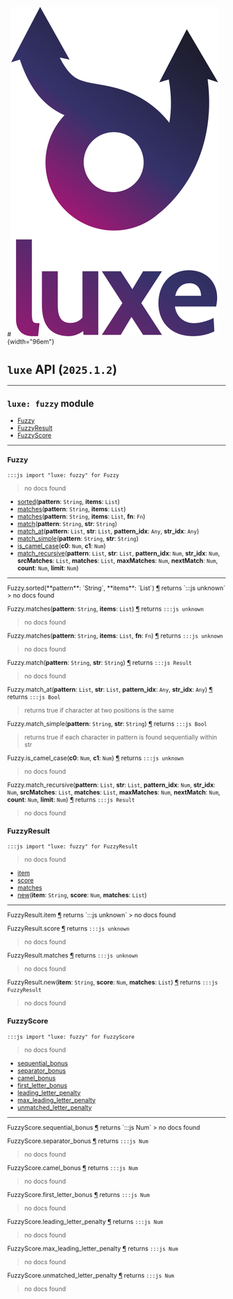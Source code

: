 #![](../../../images/luxe-dark.svg){width="96em"}

# `luxe` API (`2025.1.2`)  


---

## `luxe: fuzzy` module

- [Fuzzy](#fuzzy)   
- [FuzzyResult](#fuzzyresult)   
- [FuzzyScore](#fuzzyscore)   

---

### Fuzzy
`:::js import "luxe: fuzzy" for Fuzzy`
> no docs found

- [sorted](#Fuzzy.sorted+2)(**pattern**: `String`, **items**: `List`)
- [matches](#Fuzzy.matches+2)(**pattern**: `String`, **items**: `List`)
- [matches](#Fuzzy.matches+3)(**pattern**: `String`, **items**: `List`, **fn**: `Fn`)
- [match](#Fuzzy.match+2)(**pattern**: `String`, **str**: `String`)
- [match_at](#Fuzzy.match_at+4)(**pattern**: `List`, **str**: `List`, **pattern_idx**: `Any`, **str_idx**: `Any`)
- [match_simple](#Fuzzy.match_simple+2)(**pattern**: `String`, **str**: `String`)
- [is_camel_case](#Fuzzy.is_camel_case+2)(**c0**: `Num`, **c1**: `Num`)
- [match_recursive](#Fuzzy.match_recursive+10)(**pattern**: `List`, **str**: `List`, **pattern_idx**: `Num`, **str_idx**: `Num`, **srcMatches**: `List`, **matches**: `List`, **maxMatches**: `Num`, **nextMatch**: `Num`, **count**: `Num`, **limit**: `Num`)

<hr/>
<endpoint module="luxe: fuzzy" class="Fuzzy" signature="sorted(pattern : String, items : List)"></endpoint>
<signature id="Fuzzy.sorted+2">Fuzzy.sorted(**pattern**: `String`, **items**: `List`)
<a class="headerlink" href="#Fuzzy.sorted+2" title="Permanent link">¶</a></signature>
<span class='api_ret'>returns</span> `:::js unknown`
> no docs found   

<endpoint module="luxe: fuzzy" class="Fuzzy" signature="matches(pattern : String, items : List)"></endpoint>
<signature id="Fuzzy.matches+2">Fuzzy.matches(**pattern**: `String`, **items**: `List`)
<a class="headerlink" href="#Fuzzy.matches+2" title="Permanent link">¶</a></signature>
<span class='api_ret'>returns</span> `:::js unknown`
> no docs found   

<endpoint module="luxe: fuzzy" class="Fuzzy" signature="matches(pattern : String, items : List, fn : Fn)"></endpoint>
<signature id="Fuzzy.matches+3">Fuzzy.matches(**pattern**: `String`, **items**: `List`, **fn**: `Fn`)
<a class="headerlink" href="#Fuzzy.matches+3" title="Permanent link">¶</a></signature>
<span class='api_ret'>returns</span> `:::js unknown`
> no docs found   

<endpoint module="luxe: fuzzy" class="Fuzzy" signature="match(pattern : String, str : String)"></endpoint>
<signature id="Fuzzy.match+2">Fuzzy.match(**pattern**: `String`, **str**: `String`)
<a class="headerlink" href="#Fuzzy.match+2" title="Permanent link">¶</a></signature>
<span class='api_ret'>returns</span> `:::js Result`
> no docs found   

<endpoint module="luxe: fuzzy" class="Fuzzy" signature="match_at(pattern : List, str : List, pattern_idx : Any, str_idx : Any)"></endpoint>
<signature id="Fuzzy.match_at+4">Fuzzy.match_at(**pattern**: `List`, **str**: `List`, **pattern_idx**: `Any`, **str_idx**: `Any`)
<a class="headerlink" href="#Fuzzy.match_at+4" title="Permanent link">¶</a></signature>
<span class='api_ret'>returns</span> `:::js Bool`
> returns true if character at two positions is the same   

<endpoint module="luxe: fuzzy" class="Fuzzy" signature="match_simple(pattern : String, str : String)"></endpoint>
<signature id="Fuzzy.match_simple+2">Fuzzy.match_simple(**pattern**: `String`, **str**: `String`)
<a class="headerlink" href="#Fuzzy.match_simple+2" title="Permanent link">¶</a></signature>
<span class='api_ret'>returns</span> `:::js Bool`
> returns true if each character in pattern is found sequentially within str   

<endpoint module="luxe: fuzzy" class="Fuzzy" signature="is_camel_case(c0 : Num, c1 : Num)"></endpoint>
<signature id="Fuzzy.is_camel_case+2">Fuzzy.is_camel_case(**c0**: `Num`, **c1**: `Num`)
<a class="headerlink" href="#Fuzzy.is_camel_case+2" title="Permanent link">¶</a></signature>
<span class='api_ret'>returns</span> `:::js unknown`
> no docs found   

<endpoint module="luxe: fuzzy" class="Fuzzy" signature="match_recursive(pattern : List, str : List, pattern_idx : Num, str_idx : Num, srcMatches : List, matches : List, maxMatches : Num, nextMatch : Num, count : Num, limit : Num)"></endpoint>
<signature id="Fuzzy.match_recursive+10">Fuzzy.match_recursive(**pattern**: `List`, **str**: `List`, **pattern_idx**: `Num`, **str_idx**: `Num`, **srcMatches**: `List`, **matches**: `List`, **maxMatches**: `Num`, **nextMatch**: `Num`, **count**: `Num`, **limit**: `Num`)
<a class="headerlink" href="#Fuzzy.match_recursive+10" title="Permanent link">¶</a></signature>
<span class='api_ret'>returns</span> `:::js Result`
> no docs found   

### FuzzyResult
`:::js import "luxe: fuzzy" for FuzzyResult`
> no docs found

- [item](#FuzzyResult.item)
- [score](#FuzzyResult.score)
- [matches](#FuzzyResult.matches)
- [new](#FuzzyResult.new+3)(**item**: `String`, **score**: `Num`, **matches**: `List`)

<hr/>
<endpoint module="luxe: fuzzy" class="FuzzyResult" signature="item"></endpoint>
<signature id="FuzzyResult.item">FuzzyResult.item
<a class="headerlink" href="#FuzzyResult.item" title="Permanent link">¶</a></signature>
<span class='api_ret'>returns</span> `:::js unknown`
> no docs found   

<endpoint module="luxe: fuzzy" class="FuzzyResult" signature="score"></endpoint>
<signature id="FuzzyResult.score">FuzzyResult.score
<a class="headerlink" href="#FuzzyResult.score" title="Permanent link">¶</a></signature>
<span class='api_ret'>returns</span> `:::js unknown`
> no docs found   

<endpoint module="luxe: fuzzy" class="FuzzyResult" signature="matches"></endpoint>
<signature id="FuzzyResult.matches">FuzzyResult.matches
<a class="headerlink" href="#FuzzyResult.matches" title="Permanent link">¶</a></signature>
<span class='api_ret'>returns</span> `:::js unknown`
> no docs found   

<endpoint module="luxe: fuzzy" class="FuzzyResult" signature="new(item : String, score : Num, matches : List)"></endpoint>
<signature id="FuzzyResult.new+3">FuzzyResult.new(**item**: `String`, **score**: `Num`, **matches**: `List`)
<a class="headerlink" href="#FuzzyResult.new+3" title="Permanent link">¶</a></signature>
<span class='api_ret'>returns</span> `:::js FuzzyResult`
> no docs found   

### FuzzyScore
`:::js import "luxe: fuzzy" for FuzzyScore`
> no docs found

- [sequential_bonus](#FuzzyScore.sequential_bonus)
- [separator_bonus](#FuzzyScore.separator_bonus)
- [camel_bonus](#FuzzyScore.camel_bonus)
- [first_letter_bonus](#FuzzyScore.first_letter_bonus)
- [leading_letter_penalty](#FuzzyScore.leading_letter_penalty)
- [max_leading_letter_penalty](#FuzzyScore.max_leading_letter_penalty)
- [unmatched_letter_penalty](#FuzzyScore.unmatched_letter_penalty)

<hr/>
<endpoint module="luxe: fuzzy" class="FuzzyScore" signature="sequential_bonus"></endpoint>
<signature id="FuzzyScore.sequential_bonus">FuzzyScore.sequential_bonus
<a class="headerlink" href="#FuzzyScore.sequential_bonus" title="Permanent link">¶</a></signature>
<span class='api_ret'>returns</span> `:::js Num`
> no docs found   

<endpoint module="luxe: fuzzy" class="FuzzyScore" signature="separator_bonus"></endpoint>
<signature id="FuzzyScore.separator_bonus">FuzzyScore.separator_bonus
<a class="headerlink" href="#FuzzyScore.separator_bonus" title="Permanent link">¶</a></signature>
<span class='api_ret'>returns</span> `:::js Num`
> no docs found   

<endpoint module="luxe: fuzzy" class="FuzzyScore" signature="camel_bonus"></endpoint>
<signature id="FuzzyScore.camel_bonus">FuzzyScore.camel_bonus
<a class="headerlink" href="#FuzzyScore.camel_bonus" title="Permanent link">¶</a></signature>
<span class='api_ret'>returns</span> `:::js Num`
> no docs found   

<endpoint module="luxe: fuzzy" class="FuzzyScore" signature="first_letter_bonus"></endpoint>
<signature id="FuzzyScore.first_letter_bonus">FuzzyScore.first_letter_bonus
<a class="headerlink" href="#FuzzyScore.first_letter_bonus" title="Permanent link">¶</a></signature>
<span class='api_ret'>returns</span> `:::js Num`
> no docs found   

<endpoint module="luxe: fuzzy" class="FuzzyScore" signature="leading_letter_penalty"></endpoint>
<signature id="FuzzyScore.leading_letter_penalty">FuzzyScore.leading_letter_penalty
<a class="headerlink" href="#FuzzyScore.leading_letter_penalty" title="Permanent link">¶</a></signature>
<span class='api_ret'>returns</span> `:::js Num`
> no docs found   

<endpoint module="luxe: fuzzy" class="FuzzyScore" signature="max_leading_letter_penalty"></endpoint>
<signature id="FuzzyScore.max_leading_letter_penalty">FuzzyScore.max_leading_letter_penalty
<a class="headerlink" href="#FuzzyScore.max_leading_letter_penalty" title="Permanent link">¶</a></signature>
<span class='api_ret'>returns</span> `:::js Num`
> no docs found   

<endpoint module="luxe: fuzzy" class="FuzzyScore" signature="unmatched_letter_penalty"></endpoint>
<signature id="FuzzyScore.unmatched_letter_penalty">FuzzyScore.unmatched_letter_penalty
<a class="headerlink" href="#FuzzyScore.unmatched_letter_penalty" title="Permanent link">¶</a></signature>
<span class='api_ret'>returns</span> `:::js Num`
> no docs found   

